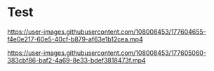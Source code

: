 # Test


https://user-images.githubusercontent.com/108008453/177604655-f4e0e217-60e5-40cf-b879-af63e1b12cea.mp4



https://user-images.githubusercontent.com/108008453/177605060-383cbf86-baf2-4a69-8e33-bdef3818473f.mp4

